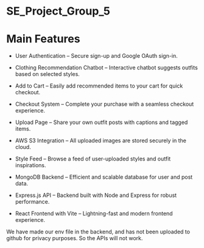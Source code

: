 # SE_Project_Group_5

# Main Features

- User Authentication – Secure sign-up and Google OAuth sign-in.

- Clothing Recommendation Chatbot – Interactive chatbot suggests outfits based on selected styles.

- Add to Cart – Easily add recommended items to your cart for quick checkout.

- Checkout System – Complete your purchase with a seamless checkout experience.

- Upload Page – Share your own outfit posts with captions and tagged items.

- AWS S3 Integration – All uploaded images are stored securely in the cloud.

- Style Feed – Browse a feed of user-uploaded styles and outfit inspirations.

- MongoDB Backend – Efficient and scalable database for user and post data.

- Express.js API – Backend built with Node and Express for robust performance.

- React Frontend with Vite – Lightning-fast and modern frontend experience.

We have made our env file in the backend, and has not been uploaded to github for privacy purposes. So the APIs will not work.
